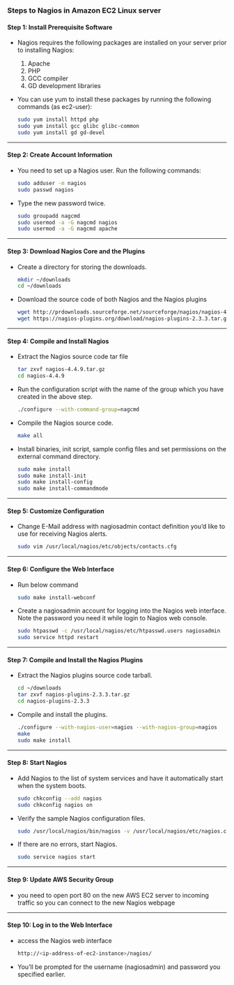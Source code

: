 ### Steps to Nagios in Amazon EC2 Linux server

#### Step 1: Install Prerequisite Software

- Nagios requires the following packages are installed on your server prior to installing Nagios:

  1. Apache
  2. PHP
  3. GCC compiler
  4. GD development libraries

- You can use yum to install these packages by running the following commands (as ec2-user):

  ```bash
  sudo yum install httpd php
  sudo yum install gcc glibc glibc-common
  sudo yum install gd gd-devel
  ```

---

#### Step 2: Create Account Information

- You need to set up a Nagios user. Run the following commands:

  ```bash
  sudo adduser -m nagios
  sudo passwd nagios
  ```

- Type the new password twice.

  ```bash
  sudo groupadd nagcmd
  sudo usermod -a -G nagcmd nagios
  sudo usermod -a -G nagcmd apache
  ```

---

#### Step 3: Download Nagios Core and the Plugins

- Create a directory for storing the downloads.

  ```bash
  mkdir ~/downloads
  cd ~/downloads
  ```

- Download the source code of both Nagios and the Nagios plugins

  ```bash
  wget http://prdownloads.sourceforge.net/sourceforge/nagios/nagios-4.4.9.tar.gz
  wget https://nagios-plugins.org/download/nagios-plugins-2.3.3.tar.gz
  ```

---

#### Step 4: Compile and Install Nagios

- Extract the Nagios source code tar file

  ```bash
  tar zxvf nagios-4.4.9.tar.gz
  cd nagios-4.4.9
  ```

- Run the configuration script with the name of the group which you have created in the above step.

  ```bash
  ./configure --with-command-group=nagcmd
  ```

- Compile the Nagios source code.

  ```bash
  make all
  ```

- Install binaries, init script, sample config files and set permissions on the external command directory.

  ```bash
  sudo make install
  sudo make install-init
  sudo make install-config
  sudo make install-commandmode
  ```

---

#### Step 5: Customize Configuration

- Change E-Mail address with nagiosadmin contact definition you’d like to use for receiving Nagios alerts.

  ```bash
  sudo vim /usr/local/nagios/etc/objects/contacts.cfg
  ```

---

#### Step 6: Configure the Web Interface

- Run below command

  ```bash
  sudo make install-webconf
  ```

- Create a nagiosadmin account for logging into the Nagios web interface. Note the password you need it while login to Nagios web console.

  ```bash
  sudo htpasswd -c /usr/local/nagios/etc/htpasswd.users nagiosadmin       //Type the new password twice.
  sudo service httpd restart                                             //Restart Service
  ```

---

#### Step 7: Compile and Install the Nagios Plugins

- Extract the Nagios plugins source code tarball.

  ```bash
  cd ~/downloads
  tar zxvf nagios-plugins-2.3.3.tar.gz
  cd nagios-plugins-2.3.3
  ```

- Compile and install the plugins.

  ```bash
  ./configure --with-nagios-user=nagios --with-nagios-group=nagios
  make
  sudo make install
  ```

---

#### Step 8: Start Nagios

- Add Nagios to the list of system services and have it automatically start when the system boots.

  ```bash
  sudo chkconfig --add nagios
  sudo chkconfig nagios on
  ```

- Verify the sample Nagios configuration files.

  ```bash
  sudo /usr/local/nagios/bin/nagios -v /usr/local/nagios/etc/nagios.cfg
  ```

- If there are no errors, start Nagios.

  ```bash
  sudo service nagios start
  ```

---

#### Step 9: Update AWS Security Group

- you need to open port 80 on the new AWS EC2 server to incoming traffic so you can connect to the new Nagios webpage

---

#### Step 10: Log in to the Web Interface

- access the Nagios web interface

  ```bash
  http://<ip-address-of-ec2-instance>/nagios/
  ```

- You’ll be prompted for the username (nagiosadmin) and password you specified earlier.
